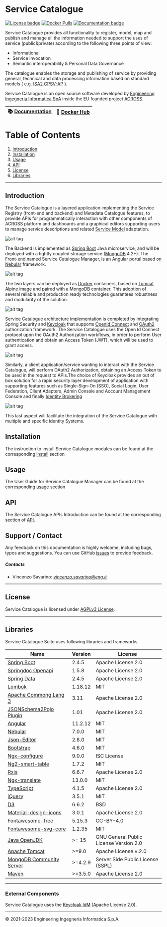# Service Catalogue

[![License badge](https://img.shields.io/github/license/OPSILab/Idra.svg)](https://opensource.org/licenses/AGPL-3.0)
[![Docker Pulls](https://img.shields.io/docker/pulls/capesuite/service-catalog)](https://hub.docker.com/r/capesuite/service-catalog)
[![Documentation badge](https://img.shields.io/readthedocs/cape-suite)](https://service-catalogue.readthedocs.io/)


Service Catalogue provides all functionality to register, model, map and publish and manage all the information needed to support the uses of service (public&private) according to the following three points of view:

- Informational
- Service Invocation
- Semantic interoperability & Personal Data Governance

The catalogue enables the storage and publishing of service by providing general, technical and data processing information based on standard models ( e.g. [ISA2 CPSV-AP](https://joinup.ec.europa.eu/collection/semantic-interoperability-community-semic/solution/core-public-service-vocabulary-application-profile/about) ).

Service Catalogue is an open source software developed by
[Engineering Ingegneria Informatica SpA](http://www.eng.it) inside the EU founded project [ACROSS](https://across-h2020.eu/).

| :books: [Documentation](https://service-catalogue.readthedocs.io/) | :whale: [Docker Hub](https://hub.docker.com/u/capesuite)|
|---|---|

# Table of Contents
1. [Introduction](#introduction)
2. [Installation](#installation)
3. [Usage](#usage)
4. [API](#api)
5. [License](#license)
6. [Libraries](#libraries)


--------------------


## Introduction

The Service Catalogue is a layered application implementing the Service Registry (front-end and backend) and Metadata Catalogue features, to provide APIs for programmatically interaction with other components of ACROSS platform and dashboards and a graphical editors supporting users to manage service descriptions and related [Service Model](./docs/model/index.md) adaptation.

![alt tag](./docs/sc-architecture.png "Service Catalogue architecture")

The Backend is implemented as [Spring
Boot](https://spring.io/projects/spring-boot) Java microservice, and
will be deployed with a tightly coupled storage service
([MongoDB](https://www.mongodb.com/) 4.2+). The Front-end,named Service Catalogue Manager, is an Angular
portal based on [Nebular](https://akveo.github.io/nebular/) framework.

![alt tag](./docs/sc-tech-layers.png "Service Catalogue Layers")

The two layers can be deployed as [Docker](https://www.docker.com/)
containers, based on [Tomcat Alpine
image](https://hub.docker.com/_/tomcat) and paired with a MongoDB
container. This adoption of several reliable and production ready
technologies guarantees robustness and modularity of the solution.

![alt tag](./docs/sc-techs.png "Service Catalogue Technologies")

Service Catalogue architecture implementation is completed by
integrating Spring Security and [Keycloak](https://www.keycloak.org/)
that supports [OpenId Connect](https://openid.net/connect/) and
[OAuth2](https://oauth.net/2/) authorization framework. The Service
Catalogue uses the Open Id Connect protocol upon the OAuth2
Authorization workflows, in order to perform User authentication and
obtain an Access Token (JWT), which will be used to grant access.


![alt tag](./docs/sc-auth-layer.png "Service Catalogue Authentication layer")

Similarly, a client application/service wanting to interact with the
Service Catalogue, will perform OAuth2 Authorization, obtaining an
Access Token to be used in the request to APIs.The choice of Keycloak
provides an out of box solution for a rapid security layer development
of application with supporting features such as Single-Sign-On (SSO),
Social Login, User Federation, Client Adapters, Admin Console and
Account Management Console and finally [Identity
Brokering](https://www.keycloak.org/docs/latest/server_admin/#_identity_broker)


![alt tag](./docs/sc-keycloak-proxy.png "Keycloak identity brokering")

This last aspect will facilitate the integration of the Service Catalogue with multiple and specific identity Systems.

## Installation
The instruction to install Service Catalogue modules can be found at the corresponding [install](./docs/install/index.md) section



## Usage

The User Guide for Service Catalogue Manager can be found at the corresponding [usage](./docs/usage/index.md) section

## API
The Service Catalogue APIs Introduction can be found at the corresponding section of
[API](./docs/api/index.md).



## Support / Contact

Any feedback on this documentation is highly welcome, including bugs, typos and suggestions. You can use GitHub [issues](https://github.com/OPSILab/Service-Catalogue/issues)
to provide feedback.

##### Contacts

-   Vincenzo Savarino: [_vincenzo.savarino@eng.it_](mailto:vincenzo.savarino@eng.it)

---

## License

Service Catalogue is licensed under [AGPLv3 License](./LICENSE).

---
## Libraries

Service Catalogue Suite uses following libraries and frameworks.

| Name                                                                                    | Version       | License                           |
|-----------------------------------------------------------------------------------------|---------------|-----------------------------------|
| [Spring Boot](https://spring.io/projects/spring-boot)                                   | 2.4.5         | Apache License 2.0                |
| [Springdoc Openapi](https://springdoc.org)                                              | 1.5.8         | Apache License 2.0                |
| [Spring Data](https://spring.io/projects/spring-data)                                   | 2.4.5         | Apache License 2.0                |
| [Lombok](https://projectlombok.org/)                                                    | 1.18.12       | MIT                               |
| [Apache Commong Lang 3](https://commons.apache.org)                                     | 3.11          | Apache License 2.0                |
| [JSONSchema2Pojo Plugin](http://jsonschema2pojo.org)                                    | 1.01          | Apache License 2.0                |
| [Angular](angular.io)                                                                   | 11.2.12       | MIT                               |
| [Nebular](https://akveo.github.io/nebular)                                              | 7.0.0         | MIT                               |
| [Json-Editor](https://github.com/json-editor/json-editor)                               | 2.8.0         | MIT                               |
| [Bootstrap](https://getbootstrap.com )                                                  | 4.6.0         | MIT                               |
| [Ngx-configure](https://github.com/catrielmuller/ngx-configure)                         | 9.0.0         | ISC License                       |
| [Ng2-smart-table](https://akveo.github.io/ng2-smart-table)                              | 1.7.2         | MIT                               |
| [Rxjs](https://rxjs.dev/guide/overview)                                                 | 6.6.7         | Apache License 2.0                |
| [Ngx-translate](http://www.ngx-translate.com/)                                          | 13.0.0        | MIT                               |
| [TypeScript](https://www.typescriptlang.org)                                            | 4.1.5         | Apache License 2.0                |
| [jQuery](jquery.com)                                                                    | 3.5.1         | MIT                               |
| [D3](https://d3js.org)                                                                  | 6.6.2         | BSD                               |
| [Material-design-icons](https://github.com/google/material-design-icons)                | 3.0.1         | Apache License 2.0                |
| [Fontawesome-free](https://fontawesome.com)                                             | 5.15.3        | CC-BY-4.0                         |
| [Fontawesome-svg-core](https://www.npmjs.com/package/@fortawesome/fontawesome-svg-core) | 1.2.35        | MIT                               |                                                                  |               |                                   |
| [Java OpenJDK](https://openjdk.java.net/)                                                                      | >= 15                 | GNU General Public License Version 2.0  |
| [Apache Tomcat](https://tomcat.apache.org)                                                                     | >=9.0                | Apache License v.2.0                    |
| [MongoDB Community Server](www.mongodb.com)                                                                    | >=4.2.9              | Server Side Public License (SSPL)       |
| [Maven](https://maven.apache.org)                                                                              | >=3.5.0              | Apache License 2.0                      |
---

### External Components

Service Catalogue uses the [Keycloak IdM](https://www.keycloak.org/) (Apache License 2.0).

---


© 2021-2023 Engineering Ingegneria Informatica S.p.A.
